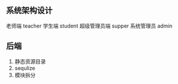 ## 系统架构设计

老师端 teacher
学生端 student
超级管理员端 supper
系统管理员 admin

## 后端

1. 静态资源目录
2. sequlize
3. 模块拆分



